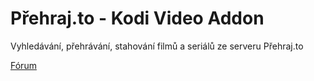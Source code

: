 <h1>Přehraj.to - Kodi Video Addon</h1>
<p>
Vyhledávání, přehrávání, stahování filmů a seriálů ze serveru Přehraj.to
<p>
<a href="https://www.xbmc-kodi.cz/prispevek-prehraj-to">Fórum</a>
</p>